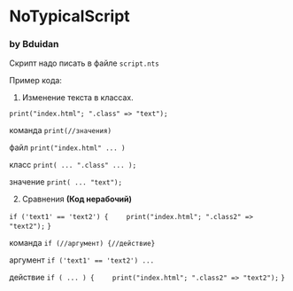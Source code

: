 # NoTypicalScript
### by Bduidan

Скрипт надо писать в файле ```script.nts```

Пример кода:

1) Изменение текста в классах.

```print("index.html"; ".class" => "text");```

команда ```print(//значения)```

файл ```print("index.html" ... )```

класс ```print( ... ".class" ... );```

значение ```print( ... "text");```

2) Сравнения __(Код нерабочий)__

```if ('text1' == 'text2') {```
```    print("index.html"; ".class2" => "text2");```
```}```

команда ```if (//аргумент) {//действие}```

аргумент ```if ('text1' == 'text2') ... ```

действие ```if ( ... ) {```
         ```    print("index.html"; ".class2" => "text2");```
         ```}```
